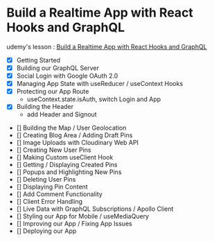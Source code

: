# Build a Realtime App with React Hooks and GraphQL

udemy's lesson : [Build a Realtime App with React Hooks and GraphQL](https://www.udemy.com/build-a-realtime-app-with-react-hooks-and-graphql)

- [x] Getting Started
- [x] Building our GraphQL Server
- [x] Social Login with Google OAuth 2.0
- [x] Managing App State with useReducer / useContext Hooks
- [x] Protecting our App Route
  - useContext.state.isAuth, switch Login and App
- [X] Building the Header
  - add Header and Signout
- [] Building the Map / User Geolocation
- [] Creating Blog Area / Adding Draft Pins
- [] Image Uploads with Cloudinary Web API
- [] Creating New User Pins
- [] Making Custom useClient Hook
- [] Getting / Displaying Created Pins
- [] Popups and Highlighting New Pins
- [] Deleting User Pins
- [] Displaying Pin Content
- [] Add Comment Functionality
- [] Client Error Handling
- [] Live Data with GraphQL Subscriptions / Apollo Client
- [] Styling our App for Mobile / useMediaQuery
- [] Improving our App / Fixing App Issues
- [] Deploying our App